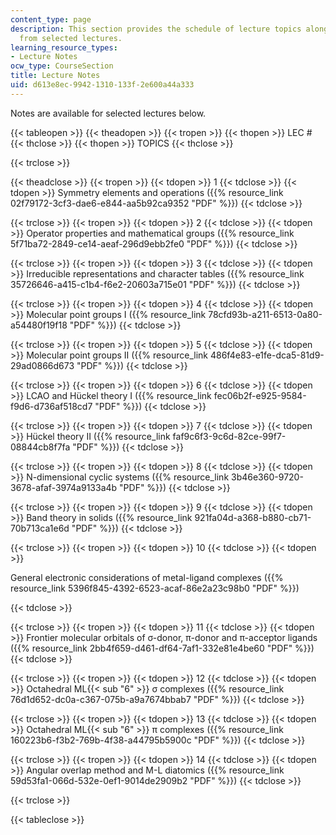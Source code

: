```yaml
---
content_type: page
description: This section provides the schedule of lecture topics along with notes
  from selected lectures.
learning_resource_types:
- Lecture Notes
ocw_type: CourseSection
title: Lecture Notes
uid: d613e8ec-9942-1310-133f-2e600a44a333
---
```


Notes are available for selected lectures below.

{{< tableopen >}}
{{< theadopen >}}
{{< tropen >}}
{{< thopen >}}
LEC #
{{< thclose >}}
{{< thopen >}}
TOPICS
{{< thclose >}}

{{< trclose >}}

{{< theadclose >}}
{{< tropen >}}
{{< tdopen >}}
1
{{< tdclose >}}
{{< tdopen >}}
Symmetry elements and operations ({{% resource_link 02f79172-3cf3-dae6-e844-aa5b92ca9352 "PDF" %}})
{{< tdclose >}}

{{< trclose >}}
{{< tropen >}}
{{< tdopen >}}
2
{{< tdclose >}}
{{< tdopen >}}
Operator properties and mathematical groups ({{% resource_link 5f71ba72-2849-ce14-aeaf-296d9ebb2fe0 "PDF" %}})
{{< tdclose >}}

{{< trclose >}}
{{< tropen >}}
{{< tdopen >}}
3
{{< tdclose >}}
{{< tdopen >}}
Irreducible representations and character tables ({{% resource_link 35726646-a415-c1b4-f6e2-20603a715e01 "PDF" %}})
{{< tdclose >}}

{{< trclose >}}
{{< tropen >}}
{{< tdopen >}}
4
{{< tdclose >}}
{{< tdopen >}}
Molecular point groups I ({{% resource_link 78cfd93b-a211-6513-0a80-a54480f19f18 "PDF" %}})
{{< tdclose >}}

{{< trclose >}}
{{< tropen >}}
{{< tdopen >}}
5
{{< tdclose >}}
{{< tdopen >}}
Molecular point groups II ({{% resource_link 486f4e83-e1fe-dca5-81d9-29ad0866d673 "PDF" %}})
{{< tdclose >}}

{{< trclose >}}
{{< tropen >}}
{{< tdopen >}}
6
{{< tdclose >}}
{{< tdopen >}}
LCAO and Hückel theory I ({{% resource_link fec06b2f-e925-9584-f9d6-d736af518cd7 "PDF" %}})
{{< tdclose >}}

{{< trclose >}}
{{< tropen >}}
{{< tdopen >}}
7
{{< tdclose >}}
{{< tdopen >}}
Hückel theory II ({{% resource_link faf9c6f3-9c6d-82ce-99f7-08844cb8f7fa "PDF" %}})
{{< tdclose >}}

{{< trclose >}}
{{< tropen >}}
{{< tdopen >}}
8
{{< tdclose >}}
{{< tdopen >}}
N-dimensional cyclic systems ({{% resource_link 3b46e360-9720-3678-afaf-3974a9133a4b "PDF" %}})
{{< tdclose >}}

{{< trclose >}}
{{< tropen >}}
{{< tdopen >}}
9
{{< tdclose >}}
{{< tdopen >}}
Band theory in solids ({{% resource_link 921fa04d-a368-b880-cb71-70b713ca1e6d "PDF" %}})
{{< tdclose >}}

{{< trclose >}}
{{< tropen >}}
{{< tdopen >}}
10
{{< tdclose >}}
{{< tdopen >}}


General electronic considerations of metal-ligand complexes ({{% resource_link 5396f845-4392-6523-acaf-86e2a23c98b0 "PDF" %}})


{{< tdclose >}}

{{< trclose >}}
{{< tropen >}}
{{< tdopen >}}
11
{{< tdclose >}}
{{< tdopen >}}
Frontier molecular orbitals of σ-donor, π-donor and π-acceptor ligands ({{% resource_link 2bb4f659-d461-df64-7af1-332e81e4be60 "PDF" %}})
{{< tdclose >}}

{{< trclose >}}
{{< tropen >}}
{{< tdopen >}}
12
{{< tdclose >}}
{{< tdopen >}}
Octahedral ML{{< sub "6" >}} σ complexes ({{% resource_link 76d1d652-dc0a-c367-075b-a9a7674bbab7 "PDF" %}})
{{< tdclose >}}

{{< trclose >}}
{{< tropen >}}
{{< tdopen >}}
13
{{< tdclose >}}
{{< tdopen >}}
Octahedral ML{{< sub "6" >}} π complexes ({{% resource_link 160223b6-f3b2-769b-4f38-a44795b5900c "PDF" %}})
{{< tdclose >}}

{{< trclose >}}
{{< tropen >}}
{{< tdopen >}}
14
{{< tdclose >}}
{{< tdopen >}}
Angular overlap method and M-L diatomics ({{% resource_link 59d53fa1-066d-532e-0ef1-9014de2909b2 "PDF" %}})
{{< tdclose >}}

{{< trclose >}}

{{< tableclose >}}